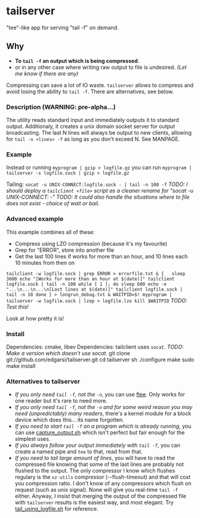 tailserver
==========

"tee"-like app for serving "tail -f" on demand.

## Why
* **To `tail -f` an output which is being compressed**.
* or in any other case where writing raw output to file is undesired. *(Let me know if there are any)*

Compressing can save a lot of IO waste. `tailserver` allows to compress and avoid losing the ability to `tail -f`. There are alternatives, see below.

### Description (WARNING: pre-alpha...)
The utility reads standard input and immediately outputs it to standard output. 
Additionaly, it creates a unix domain socket server for output broadcasting. 
The last N lines will always be output to new clients, allowing for `tail -n <lines> -f` as long as you don't exceed N.
See MANPAGE.

### Example
Instead or running 
`myprogram | gzip > logfile.gz` 
you can run 
`myprogram | tailserver -s logfile.sock | gzip > logfile.gz`

Tailing:
`socat -u UNIX-CONNECT:logfile.sock - | tail -n 100 -f`
*TODO: I should deploy a `tailclient <file>` script as a cleaner rename for "socat -u UNIX-CONNECT:<file> -"*
*TODO: It could also handle the situations where to file does not exist - choice of wait or bail.*

### Advanced example 
This example combines all of these:
* Compress using LZO compression (because it's my favourite)
* Grep for "ERROR", store into another file
* Get the last 100 lines if works for more than an hour, and 10 lines each 10 minutes from then on 

`
tailclient -w logfile.sock | grep ERROR > errorfile.txt &
{	sleep 3600
	echo "[Works for more than an hour at $(date)]"
	tailclient logfile.sock | tail -n 100
	while [ 1 ]; do
		sleep 600
		echo -e "...\n...\n...\n[Last lines at $(date)]"
		tailclient logfile.sock | tail -n 10
	done
} > longrun_debug.txt & WAITPID=$!
myprogram | tailserver -w logfile.sock | lzop > logfile.lzo
kill $WAITPID
`
*TODO: Test this!*

Look at how pretty it is!

### Install
Dependencies: cmake, libev
Dependencies: tailclient uses `socat`. *TODO: Make a version which doesn't use socat.*
git clone git://github.com/edgarsi/tailserver.git
cd tailserver
sh ./configure
make
sudo make install

### Alternatives to tailserver
* *If you only need `tail -f`, not the `-n`*, 
	you can use [ftee](http://stackoverflow.com/questions/7360473/linux-non-blocking-fifo-on-demand-logging). Only works for one reader but it's rare to need more.
* *If you only need `tail -f`, not the `-n` and for some weird reason you may need (unpredictably) many readers*, 
	there's a kernel module for a block device which does this... its name forgotten.
* *If you need to start `tail -f` on a program which is already running*, you can use [capture_output.sh](capture_output.sh) which isn't perfect but fair enough
	for the simplest uses. 
* *If you always follow your output immediately with `tail -f`*, you can create a named pipe and `tee` to that, read from that.
* *If you need to tail large amount of lines*, 
	you will have to read the compressed file knowing that some of the last lines are probably not flushed to the output. 
	The only compressor I know which flushes regulary is the `xz-utils` compressor (--flush-timeout) and that will cost you compression ratio. 
	I don't know of any compressors which flush on request (such as unix signal). None will give you real-time `tail -f` either. 
	Anyway, I insist that merging the output of the compressed file with `tailserver` results is the easiest way, and most elegant.
	Try [tail_using_logfile.sh](tail_using_logfile.sh) for reference.




